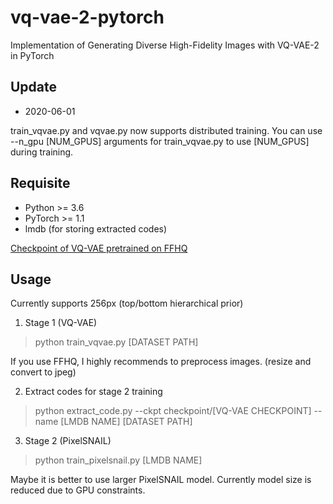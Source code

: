 # vq-vae-2-pytorch
Implementation of Generating Diverse High-Fidelity Images with VQ-VAE-2 in PyTorch

## Update

* 2020-06-01

train_vqvae.py and vqvae.py now supports distributed training. You can use --n_gpu [NUM_GPUS] arguments for train_vqvae.py to use [NUM_GPUS] during training.

## Requisite

* Python >= 3.6
* PyTorch >= 1.1
* lmdb (for storing extracted codes)

[Checkpoint of VQ-VAE pretrained on FFHQ](vqvae_560.pt)

## Usage

Currently supports 256px (top/bottom hierarchical prior)

1. Stage 1 (VQ-VAE)

> python train_vqvae.py [DATASET PATH]

If you use FFHQ, I highly recommends to preprocess images. (resize and convert to jpeg)

2. Extract codes for stage 2 training

> python extract_code.py --ckpt checkpoint/[VQ-VAE CHECKPOINT] --name [LMDB NAME] [DATASET PATH]

3. Stage 2 (PixelSNAIL)

> python train_pixelsnail.py [LMDB NAME]

Maybe it is better to use larger PixelSNAIL model. Currently model size is reduced due to GPU constraints.
